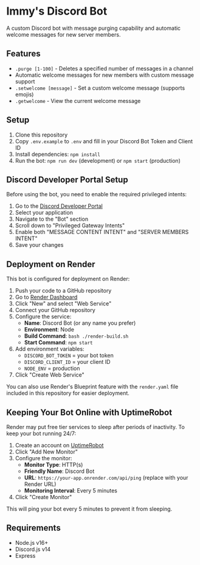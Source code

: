 # Immy's Discord Bot

A custom Discord bot with message purging capability and automatic welcome messages for new server members.

## Features

- `.purge [1-100]` - Deletes a specified number of messages in a channel
- Automatic welcome messages for new members with custom message support
- `.setwelcome [message]` - Set a custom welcome message (supports emojis)
- `.getwelcome` - View the current welcome message

## Setup

1. Clone this repository
2. Copy `.env.example` to `.env` and fill in your Discord Bot Token and Client ID
3. Install dependencies: `npm install`
4. Run the bot: `npm run dev` (development) or `npm start` (production)

## Discord Developer Portal Setup

Before using the bot, you need to enable the required privileged intents:

1. Go to the [Discord Developer Portal](https://discord.com/developers/applications)
2. Select your application
3. Navigate to the "Bot" section
4. Scroll down to "Privileged Gateway Intents"
5. Enable both "MESSAGE CONTENT INTENT" and "SERVER MEMBERS INTENT"
6. Save your changes

## Deployment on Render

This bot is configured for deployment on Render:

1. Push your code to a GitHub repository
2. Go to [Render Dashboard](https://dashboard.render.com/)
3. Click "New" and select "Web Service"
4. Connect your GitHub repository
5. Configure the service:
   - **Name**: Discord Bot (or any name you prefer)
   - **Environment**: Node
   - **Build Command**: `bash ./render-build.sh`
   - **Start Command**: `npm start`
6. Add environment variables:
   - `DISCORD_BOT_TOKEN` = your bot token
   - `DISCORD_CLIENT_ID` = your client ID
   - `NODE_ENV` = production
7. Click "Create Web Service"

You can also use Render's Blueprint feature with the `render.yaml` file included in this repository for easier deployment.

## Keeping Your Bot Online with UptimeRobot

Render may put free tier services to sleep after periods of inactivity. To keep your bot running 24/7:

1. Create an account on [UptimeRobot](https://uptimerobot.com/)
2. Click "Add New Monitor"
3. Configure the monitor:
   - **Monitor Type**: HTTP(s)
   - **Friendly Name**: Discord Bot
   - **URL**: `https://your-app.onrender.com/api/ping` (replace with your Render URL)
   - **Monitoring Interval**: Every 5 minutes
4. Click "Create Monitor"

This will ping your bot every 5 minutes to prevent it from sleeping.

## Requirements

- Node.js v16+
- Discord.js v14
- Express